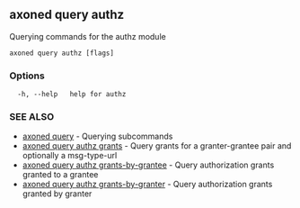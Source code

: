 ## axoned query authz

Querying commands for the authz module

```
axoned query authz [flags]
```

### Options

```
  -h, --help   help for authz
```

### SEE ALSO

* [axoned query](axoned_query.md)	 - Querying subcommands
* [axoned query authz grants](axoned_query_authz_grants.md)	 - Query grants for a granter-grantee pair and optionally a msg-type-url
* [axoned query authz grants-by-grantee](axoned_query_authz_grants-by-grantee.md)	 - Query authorization grants granted to a grantee
* [axoned query authz grants-by-granter](axoned_query_authz_grants-by-granter.md)	 - Query authorization grants granted by granter
